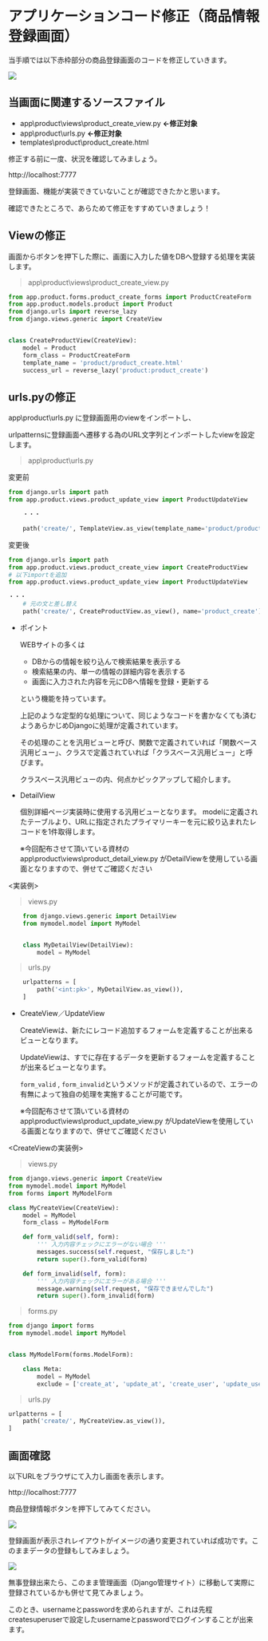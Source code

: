# アプリケーションコード修正（商品情報登録画面）
当手順では以下赤枠部分の商品登録画面のコードを修正していきます。

![](./img/27.png)

## 当画面に関連するソースファイル

- app\product\views\product_create_view.py **←修正対象**
- app\product\urls.py **←修正対象**
- templates\product\product_create.html


修正する前に一度、状況を確認してみましょう。

http://localhost:7777

登録画面、機能が実装できていないことが確認できたかと思います。

確認できたところで、あらためて修正をすすめていきましょう！

## Viewの修正
画面からボタンを押下した際に、画面に入力した値をDBへ登録する処理を実装します。

>app\product\views\product_create_view.py

```python
from app.product.forms.product_create_forms import ProductCreateForm
from app.product.models.product import Product
from django.urls import reverse_lazy
from django.views.generic import CreateView


class CreateProductView(CreateView):
    model = Product
    form_class = ProductCreateForm
    template_name = 'product/product_create.html'
    success_url = reverse_lazy('product:product_create')
```


## urls.pyの修正

app\product\urls.py に登録画面用のviewをインポートし、

urlpatternsに登録画面へ遷移する為のURL文字列とインポートしたviewを設定します。
>app\product\urls.py

変更前

```python
from django.urls import path
from app.product.views.product_update_view import ProductUpdateView

    ・・・

    path('create/', TemplateView.as_view(template_name='product/product_create.html'), name='product_create'),
```

変更後

```python
from django.urls import path
from app.product.views.product_create_view import CreateProductView
# 以下importを追加
from app.product.views.product_update_view import ProductUpdateView

・・・
    # 元の文と差し替え
    path('create/', CreateProductView.as_view(), name='product_create'),
```

- ポイント

  WEBサイトの多くは

  - DBからの情報を絞り込んで検索結果を表示する
  - 検索結果の内、単一の情報の詳細内容を表示する
  - 画面に入力された内容を元にDBへ情報を登録・更新する
  
  という機能を持っています。
  
  上記のような定型的な処理について、同じようなコードを書かなくても済むようあらかじめDjangoに処理が定義されています。
  
  その処理のことを汎用ビューと呼び、関数で定義されていれば「関数ベース汎用ビュー」、クラスで定義されていれば「クラスベース汎用ビュー」と呼びます。

  クラスベース汎用ビューの内、何点かピックアップして紹介します。
  
- DetailView

    個別詳細ページ実装時に使用する汎用ビューとなります。
    modelに定義されたテーブルより、URLに指定されたプライマリーキーを元に絞り込まれたレコードを1件取得します。
    
    ※今回配布させて頂いている資材のapp\product\views\product_detail_view.py がDetailViewを使用している画面となりますので、併せてご確認ください

<実装例>

> views.py

```python
    from django.views.generic import DetailView
    from mymodel.model import MyModel


    class MyDetailView(DetailView):
        model = MyModel
```

> urls.py

```python
    urlpatterns = [
        path('<int:pk>', MyDetailView.as_view()),
    ]
```
  
  - CreateView／UpdateView
  
    CreateViewは、新たにレコード追加するフォームを定義することが出来るビューとなります。

    UpdateViewは、すでに存在するデータを更新するフォームを定義することが出来るビューとなります。

    ```form_valid``` , ```form_invalid```というメソッドが定義されているので、エラーの有無によって独自の処理を実施することが可能です。

    ※今回配布させて頂いている資材のapp\product\views\product_update_view.py がUpdateViewを使用している画面となりますので、併せてご確認ください


<CreateViewの実装例>

> views.py

```python
from django.views.generic import CreateView
from mymodel.model import MyModel
from forms import MyModelForm

class MyCreateView(CreateView):
    model = MyModel
    form_class = MyModelForm

    def form_valid(self, form):
        ''' 入力内容チェックにエラーがない場合 '''
        messages.success(self.request, "保存しました")
        return super().form_valid(form)

    def form_invalid(self, form):
        ''' 入力内容チェックにエラーがある場合 '''
        message.warning(self.request, "保存できませんでした")
        return super().form_invalid(form)
```

> forms.py

```python
from django import forms
from mymodel.model import MyModel


class MyModelForm(forms.ModelForm):

    class Meta:
        model = MyModel
        exclude = ['create_at', 'update_at', 'create_user', 'update_user',]
```

> urls.py

```python
urlpatterns = [
    path('create/', MyCreateView.as_view()),
]
```


## 画面確認
以下URLをブラウザにて入力し画面を表示します。

http://localhost:7777

商品登録情報ボタンを押下してみてください。

![](./img/Section4_1.png)

登録画面が表示されレイアウトがイメージの通り変更されていれば成功です。このままデータの登録もしてみましょう。

![](./img/Section4_2.png)

無事登録出来たら、このまま管理画面（Django管理サイト）に移動して実際に登録されているかも併せて見てみましょう。

このとき、usernameとpasswordを求められますが、これは先程createsuperuserで設定したusernameとpasswordでログインすることが出来ます。
